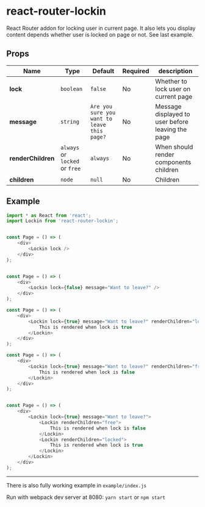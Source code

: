 # react-router-lockin

React Router addon for locking user in current page.
It also lets you display content depends whether user is locked on page or not. See last example.

## Props

| Name               | Type                            | Default                                     | Required | description                                       |
|--------------------|---------------------------------|---------------------------------------------|----------|---------------------------------------------------|
| **lock**           | `boolean`                       | `false`                                     | No       | Whether to lock user on current page              |
| **message**        | `string`                        | `Are you sure you want to leave this page?` | No       | Message displayed to user before leaving the page |
| **renderChildren** | `always` or `locked` or  `free` | `always`                                    | No       | When should render components children            |
| **children**       | `node`                          | `null`                                      | No       | Children                                          |

## Example

```js
import * as React from 'react';
import Lockin from 'react-router-lockin';


const Page = () => (
    <div>
        <Lockin lock />
    </div>
);


const Page = () => (
    <div>
        <Lockin lock={false} message="Want to leave?" />
    </div>
);

const Page = () => (
    <div>
        <Lockin lock={true} message="Want to leave?" renderChildren="locked">
            This is rendered when lock is true
        </Lockin>
    </div>
);

const Page = () => (
    <div>
        <Lockin lock={true} message="Want to leave?" renderChildren="free">
            This is rendered when lock is false
        </Lockin>
    </div>
);


const Page = () => (
    <div>
        <Lockin lock={true} message="Want to leave?">
            <Lockin renderChildren="free">
                This is rendered when lock is false
            </Lockin>
            <Lockin renderChildren="locked">
                This is rendered when lock is true
            </Lockin>
        </Lockin>
    </div>
);

```

---

There is also fully working example in `example/index.js`

Run with webpack dev server at 8080: `yarn start` or `npm start`

